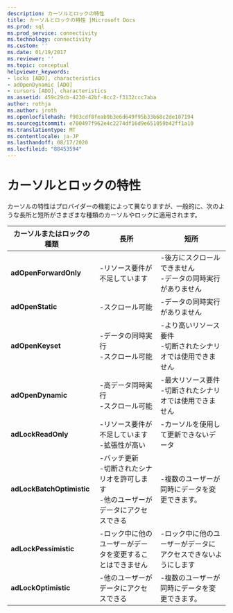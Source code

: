 ```yaml
---
description: カーソルとロックの特性
title: カーソルとロックの特性 |Microsoft Docs
ms.prod: sql
ms.prod_service: connectivity
ms.technology: connectivity
ms.custom: ''
ms.date: 01/19/2017
ms.reviewer: ''
ms.topic: conceptual
helpviewer_keywords:
- locks [ADO], characteristics
- adOpenDynamic [ADO]
- cursors [ADO], characteristics
ms.assetid: 459c29cb-4230-42bf-8cc2-f3132ccc7aba
author: rothja
ms.author: jroth
ms.openlocfilehash: f903cdf8feab9b3e6d649f95b33b68c2de107194
ms.sourcegitcommit: e700497f962e4c2274df16d9e651059b42ff1a10
ms.translationtype: MT
ms.contentlocale: ja-JP
ms.lasthandoff: 08/17/2020
ms.locfileid: "88453594"
---
```

# <a name="cursor-and-lock-characteristics"></a>カーソルとロックの特性
カーソルの特性はプロバイダーの機能によって異なりますが、一般的に、次のような長所と短所がさまざまな種類のカーソルやロックに適用されます。  
  
|カーソルまたはロックの種類|長所|短所|  
|-------------------------|----------------|-------------------|  
|**adOpenForwardOnly**|-リソース要件が不足しています|-後方にスクロールできません<br />-データの同時実行がありません|  
|**adOpenStatic**|-スクロール可能|-データの同時実行がありません|  
|**adOpenKeyset**|-データの同時実行<br />-スクロール可能|-より高いリソース要件<br />-切断されたシナリオでは使用できません|  
|**adOpenDynamic**|-高データ同時実行<br />-スクロール可能|-最大リソース要件<br />-切断されたシナリオでは使用できません|  
|**adLockReadOnly**|-リソース要件が不足しています<br />-拡張性が高い|-カーソルを使用して更新できないデータ|  
|**adLockBatchOptimistic**|-バッチ更新<br />-切断されたシナリオを許可します<br />-他のユーザーがデータにアクセスできる|-複数のユーザーが同時にデータを変更できます。|  
|**adLockPessimistic**|-ロック中に他のユーザーがデータを変更することはできません|-ロック中に他のユーザーがデータにアクセスできないようにします|  
|**adLockOptimistic**|-他のユーザーがデータにアクセスできる|-複数のユーザーが同時にデータを変更できます。|
